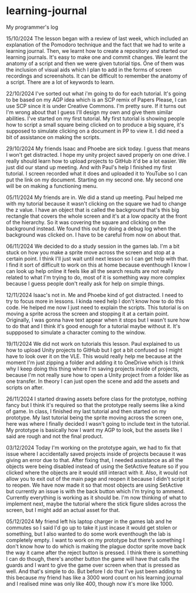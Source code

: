 # learning-journal
My programmer's log

15/10/2024
The lesson began with a review of last week, which included an explanation of the Pomodoro technique and the fact that we had to write a learning journal. Then, we learnt how to create a repository and started our learning journals. It's easy to make one and commit changes. We learnt the anatomy of a script and then we were given tutorial tips. One of them was the inclusion of visual aids which I plan to add in the forms of screen recordings and screenshots. It can be difficult to remember the anatomy of a script. There are a lot of keywords to learn.

22/10/2024
I've sorted out what i'm going to do for each tutorial. It's going to be based on my AGP idea which is an SCP remix of Papers Please, I can use SCP since it is under Creative Commons. I'm pretty sure. If it turns out I'm wrong about that I guess I'll design my own and give them similar abilities. I've started on my first tutorial. My first tutorial is showing people how to script a small square being clicked on to produce a big square, it's supposed to simulate clicking on a document in PP to view it. I did need a bit of assistance on making the scripts.

29/10/2024
My friends Isaac and Phoebe are sick today. I guess that means I won't get distracted. I hope my unity project saved properly on one drive. I really should learn how to upload projects to GitHub it'd be a lot easier. We just did our stand up meeting. And with Paul's help I finished my first tutorial. I screen recorded what it does and uploaded it to YouTube so I can put the link on my document. Starting on my second one. My second one will be on making a functioning menu.

05/11/2024
My friends are in. We did a stand up meeting. Paul helped me with my tutorial because it wasn't clicking on the square we had to change the z value. I have an object that is called the background that's this big rectangle that covers the whole screen and it's at a low opacity at the front of the hierarchy. So it was covering the square and clicking on the background instead. We found this out by doing a debug log when the background was clicked on. I have to be careful from now on about that.

06/11/2024
We decided to do a study session in the games lab. I'm a bit stuck on how you make a sprite move across the screen and stop at a certain point. I think I'll just wait until next lesson so I can get help with that. I find it sort of difficult to work on this at home because eventhough I know I can look up help online it feels like all the search results are not really related to what I'm trying to do, most of it is something way more complex because I guess people don't really ask for help on simple things.

12/11/2024
Isaac's not in. Me and Phoebe kind of got distracted. I need to try to focus more in lessons. I kinda need help I don't know how to do this code. He helped me now I just need to explain the scripts. This tutorial is on moving a sprite across the screen and stopping it at a certain point. Originally, I was gonna have text appear when it stops but I wasn't sure how to do that and I think it's good enough for a tutorial maybe without it. It's suppposed to simulate a character coming to the window.

19/11/2024
We did not work on tutorials this lesson. Paul explained to us how to upload Unity projects to GitHub but I got a bit confused so I might have to look over it on the VLE. This would really help me because at the moment I'm just zipping a folder and adding it to OneDrive which is I think why I keep doing this thing where I'm saving projects inside of projects, because I'm not really sure how to open a Unity project from a folder like as one transfer. In theory I can just open the scene and add the assets and scripts on after.

26/11/2024
I started drawing assets before class for the prototype, nothing fancy but I think it's required so that the prototype really seems like a kind of game. In class, I finished my last tutorial and then started on my prototype. My last tutorial being the sprite moving across the screen one, here was where I finally decided I wasn't going to include text in the tutorial. My prototype is basically how I want my AGP to look, but the assets like I said are rough and not the final product.

03/12/2024
Today I'm working on the prototype again, we had to fix that issue where I accidentally saved projects inside of projects because it was giving an error due to that. After fixing that, I needed assistance as all the objects were being disabled instead of using the SetActive feature so if you clicked where the objects are it would still interact with it. Also, it would not allow you to exit out of the main page and reopen it because I didn't script it to reopen. We have now made it so that most objects are using SetActive but currently an issue is with the back button which I'm trying to ammend. Currently everything is working as it should be. I'm now thinking of what to implement next, maybe the tutorial where the stick figure slides across the screen, but I might add an actual asset for that.

05/12/2024
My friend left his laptop charger in the games lab and he commutes so I said I'd go up to take it just incase it would get stolen or something, but I also wanted to do some work eventhough the lab is completely empty. I want to work on my prototype but there's something I don't know how to do which is making the plague doctor sprite move back the way it came after the reject button is pressed. I think there is something I can do though, there's another button the game will have that calls the guards and I want to give the game over screen when that is pressed as well. And that's simple to do. But before I do that I've just been adding to this because my friend has like a 3000 word count on his learning journal and I realised mine was only like 400, though now it's more like 1000. 

